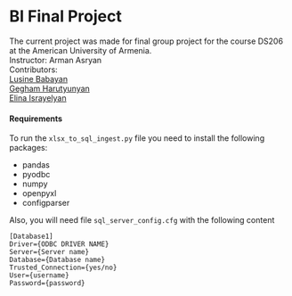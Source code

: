 # BI Final Project 
The current project was made for final group project for the course DS206 at the American University of Armenia.\
Instructor: Arman Asryan \
Contributors: \
[Lusine Babayan](mailto:lusine_babayan@edu.aua.am) \
[Gegham Harutyunyan](mailto:gegham_harutyunyan@edu.aua.am) \
[Elina Israyelyan](mailto:elina_israyelyan@edu.aua.am)


#### Requirements
To run the `xlsx_to_sql_ingest.py`  file you need to install the following packages:
* pandas
* pyodbc
* numpy 
* openpyxl
* configparser 



Also, you will need file `sql_server_config.cfg` with the following content
```
[Database1]
Driver={ODBC DRIVER NAME}
Server={Server name}
Database={Database name}
Trusted_Connection={yes/no}
User={username}
Password={password}
```